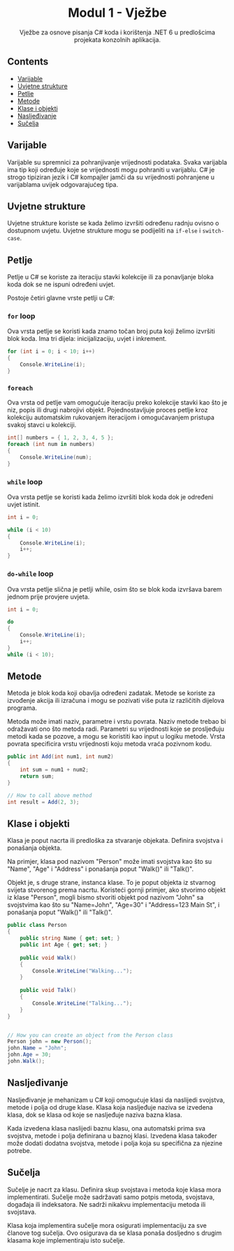 ﻿<div align="center">

<!-- title -->

# Modul 1 - Vježbe

<!-- description -->

Vježbe za osnove pisanja C# koda i korištenja .NET 6 u predlošcima projekata konzolnih aplikacija.

</div>


<!-- TOC -->

## Contents

- [Varijable](#variables)
- [Uvjetne strukture](#conditional-statements)
- [Petlje](#loops)
- [Metode](#methods)
- [Klase i objekti](#classes-and-objects)
- [Nasljeđivanje](#inheritance)
- [Sučelja](#interfaces)

<!-- CONTENT -->

## Varijable

Varijable su spremnici za pohranjivanje vrijednosti podataka.
Svaka varijabla ima tip koji određuje koje se vrijednosti mogu pohraniti u varijablu.
C# je strogo tipiziran jezik i C# kompajler jamči da su vrijednosti pohranjene u varijablama uvijek odgovarajućeg tipa.


## Uvjetne strukture

Uvjetne strukture koriste se kada želimo izvršiti određenu radnju ovisno o dostupnom uvjetu.
Uvjetne strukture mogu se podijeliti na `if-else` i `switch-case`.


## Petlje

Petlje u C# se koriste za iteraciju stavki kolekcije ili za ponavljanje bloka koda dok se ne ispuni određeni uvjet.

Postoje četiri glavne vrste petlji u C#:


### `for` loop

Ova vrsta petlje se koristi kada znamo točan broj puta koji želimo izvršiti blok koda. Ima tri dijela: inicijalizaciju, uvjet i inkrement.

```csharp
for (int i = 0; i < 10; i++)
{
    Console.WriteLine(i);
}
```


### `foreach`

Ova vrsta od petlje vam omogućuje iteraciju preko kolekcije stavki kao što je niz, popis ili drugi nabrojivi objekt. Pojednostavljuje proces petlje kroz kolekciju automatskim rukovanjem iteracijom i omogućavanjem pristupa svakoj stavci u kolekciji.

```csharp
int[] numbers = { 1, 2, 3, 4, 5 };
foreach (int num in numbers)
{
    Console.WriteLine(num);
}
```


### `while` loop

Ova vrsta petlje se koristi kada želimo izvršiti blok koda dok je određeni uvjet istinit.

```csharp
int i = 0;

while (i < 10)
{
    Console.WriteLine(i);
    i++;
}
```


### `do-while` loop

Ova vrsta petlje slična je petlji while, osim što se blok koda izvršava barem jednom prije provjere uvjeta.

```csharp
int i = 0;

do
{
    Console.WriteLine(i);
    i++;
}
while (i < 10);
```

## Metode

Metoda je blok koda koji obavlja određeni zadatak.
Metode se koriste za izvođenje akcija ili izračuna i mogu se pozivati više puta iz različitih dijelova programa.

Metoda može imati naziv, parametre i vrstu povrata. Naziv metode trebao bi odražavati ono što metoda radi. Parametri su vrijednosti koje se prosljeđuju metodi kada se pozove, a mogu se koristiti kao input u logiku metode. Vrsta povrata specificira vrstu vrijednosti koju metoda vraća pozivnom kodu.

```csharp
public int Add(int num1, int num2)
{
    int sum = num1 + num2;
    return sum;
}

// How to call above method
int result = Add(2, 3);
```

## Klase i objekti

Klasa je poput nacrta ili predloška za stvaranje objekata.
Definira svojstva i ponašanja objekta.

Na primjer, klasa pod nazivom "Person" može imati svojstva kao što su "Name", "Age" i "Address" i ponašanja poput "Walk()" ili "Talk()".


Objekt je, s druge strane, instanca klase. To je poput objekta iz stvarnog svijeta stvorenog prema nacrtu.
Koristeći gornji primjer, ako stvorimo objekt iz klase "Person", mogli bismo stvoriti objekt pod nazivom "John" sa svojstvima kao što su "Name=John", "Age=30" i "Address=123 Main St", i ponašanja poput "Walk()" ili "Talk()".

```csharp
public class Person
{
    public string Name { get; set; }
    public int Age { get; set; }
    
    public void Walk()
    {
        Console.WriteLine("Walking...");
    }
    
    public void Talk()
    {
        Console.WriteLine("Talking...");
    }
}


// How you can create an object from the Person class
Person john = new Person();
john.Name = "John";
john.Age = 30;
john.Walk();
```

## Nasljeđivanje

Nasljeđivanje je mehanizam u C# koji omogućuje klasi da naslijedi svojstva, metode i polja od druge klase.
Klasa koja nasljeđuje naziva se izvedena klasa, dok se klasa od koje se nasljeđuje naziva bazna klasa.

Kada izvedena klasa naslijedi baznu klasu, ona automatski prima sva svojstva, metode i polja definirana u baznoj klasi. Izvedena klasa također može dodati dodatna svojstva, metode i polja koja su specifična za njezine potrebe.

## Sučelja

Sučelje je nacrt za klasu.
Definira skup svojstava i metoda koje klasa mora implementirati.
Sučelje može sadržavati samo potpis metoda, svojstava, događaja ili indeksatora. Ne sadrži nikakvu implementaciju metoda ili svojstava.

Klasa koja implementira sučelje mora osigurati implementaciju za sve članove tog sučelja. Ovo osigurava da se klasa ponaša dosljedno s drugim klasama koje implementiraju isto sučelje.

<!-- END CONTENT -->